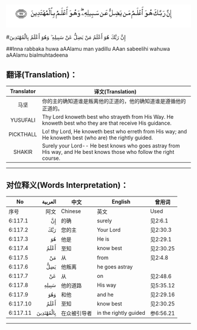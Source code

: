 ![006:117](images/006_117.gif)

#إِنَّ رَبَّكَ هُوَ أَعْلَمُ مَنْ يَضِلُّ عَنْ سَبِيلِهِ ۖ وَهُوَ أَعْلَمُ بِالْمُهْتَدِينَ

##Inna rabbaka huwa aAAlamu man yadillu AAan sabeelihi wahuwa aAAlamu bialmuhtadeena 

## 翻译(Translation)：

| Translator | 译文(Translation)                                            |
| :--------: | ------------------------------------------------------------ |
|    马坚    | 你的主的确知道谁是叛离他的正道的，他的确知道谁是遵循他的正道的。 |
|  YUSUFALI  | Thy Lord knoweth best who strayeth from His Way. He knoweth best who they are that receive His guidance. |
| PICKTHALL  | Lo! thy Lord, He knoweth best who erreth from His way; and He knoweth best (who are) the rightly guided. |
|   SHAKIR   | Surely your Lord-- He best knows who goes astray from His way, and He best knows those who follow the right course. |

---

## 对位释义(Words Interpretation)：

| No   | العربية | 中文    | English | 曾用词 |
| ---- | ------: | ------- | ------- | ------ |
| 序号 |    阿文 | Chinese | 英文    | Used   |
| 6:117.1  | إِنَّ        | 的确         | surely                | 见2:6.1   |
| 6:117.2  | رَبَّكَ       | 您的主       | Your Lord             | 见2:30.3  |
| 6:117.3  | هُوَ        | 他是         | He is                 | 见2:29.1  |
| 6:117.4  | أَعْلَمُ      | 至知         | know best             | 见2:30.25 |
| 6:117.5  | مَنْ        | 从           | from                  | 见2:4.8   |
| 6:117.6  | يَضِلُّ       | 他叛离       | he goes astray        |           |
| 6:117.7  | عَنْ        | 从           | on                    | 见2:48.6  |
| 6:117.8  | سَبِيلِهِ     | 他的道路     | His way               | 见5:35.12 |
| 6:117.9  | وَهُوَ       | 和他         | and he                | 见2:29.16 |
| 6:117.10 | أَعْلَمُ      | 至知         | know best             | 见2:30.25 |
| 6:117.11 | بِالْمُهْتَدِينَ | 在众被引导者 | in the rightly guided | 参6:56.21 |

---
